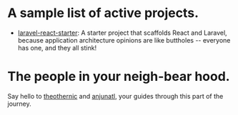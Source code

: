 # A sample list of active projects. 

 - [laravel-react-starter](https://github.com/thefuzzproject/laravel-react-starter): A starter project that scaffolds React and Laravel, because application architecture opinions are like buttholes -- everyone has one, and they all stink!

# The people in your neigh-bear hood.
Say hello to [theothernic](http://github.com/theothernic) and [anjunatl](http://github.com/anjunatl), your guides through this part of the journey.
